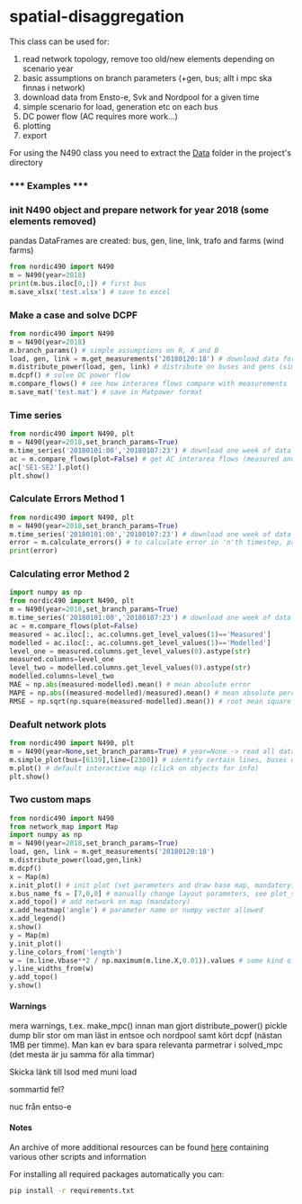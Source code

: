 # spatial-disaggregation

This class can be used for:
1) read network topology, remove too old/new elements depending on scenario year
2) basic assumptions on branch parameters (+gen, bus; allt i mpc ska finnas i network)
3) download data from Ensto-e, Svk and Nordpool for a given time
4) simple scenario for load, generation etc on each bus
5) DC power flow (AC requires more work...)
6) plotting
7) export

For using the N490 class you need to extract the [Data](https://kth.box.com/s/9dsamj32fh490df38qx6temd8agwd6hm) folder in the project's directory

### *** Examples ***

### init N490 object and prepare network for year 2018 (some elements removed)
pandas DataFrames are created: bus, gen, line, link, trafo and farms (wind farms)
```python
from nordic490 import N490
m = N490(year=2018) 
print(m.bus.iloc[0,:]) # first bus
m.save_xlsx('test.xlsx') # save to excel 
```

### Make a case and solve DCPF
```python
from nordic490 import N490
m = N490(year=2018)
m.branch_params() # simple assumptions on R, X and B
load, gen, link = m.get_measurements('20180120:18') # download data for a certain hour
m.distribute_power(load, gen, link) # distribute on buses and gens (simple method)
m.dcpf() # solve DC power flow
m.compare_flows() # see how interarea flows compare with measurements
m.save_mat('test.mat') # save in Matpower format
```

### Time series
```python
from nordic490 import N490, plt
m = N490(year=2018,set_branch_params=True)
m.time_series('20180101:00','20180107:23') # download one week of data + DCPF for each hour
ac = m.compare_flows(plot=False) # get AC interarea flows (measured and simulated)
ac['SE1-SE2'].plot()
plt.show()
```
### Calculate Errors Method 1
```python
from nordic490 import N490, plt
m = N490(year=2018,set_branch_params=True)
m.time_series('20180101:00','20180107:23') # download one week of data + DCPF for each hour
error = m.calculate_errors() # to calculate error in 'n'th timestep, pass n as argument  
print(error)
```

### Calculating error Method 2
```python
import numpy as np
from nordic490 import N490, plt
m = N490(year=2018,set_branch_params=True)
m.time_series('20180101:00','20180107:23') # download one week of data + DCPF for each hour
ac = m.compare_flows(plot=False)
measured = ac.iloc[:, ac.columns.get_level_values(1)=='Measured']
modelled = ac.iloc[:, ac.columns.get_level_values(1)=='Modelled']
level_one = measured.columns.get_level_values(0).astype(str)
measured.columns=level_one
level_two = modelled.columns.get_level_values(0).astype(str)
modelled.columns=level_two
MAE = np.abs(measured-modelled).mean() # mean absolute error
MAPE = np.abs((measured-modelled)/measured).mean() # mean absolute percentage error
RMSE = np.sqrt(np.square(measured-modelled).mean()) # root mean square error
```
### Deafult network plots
```python
from nordic490 import N490, plt
m = N490(year=None,set_branch_params=True) # year=None -> read all data (also uc and dismantled)
m.simple_plot(bus=[6139],line=[2300]) # identify certain lines, buses or links
m.plot() # default interactive map (click on objects for info)
plt.show()
```
### Two custom maps
```python
from nordic490 import N490
from network_map import Map
import numpy as np
m = N490(year=2018,set_branch_params=True)
load, gen, link = m.get_measurements('20180120:18')
m.distribute_power(load,gen,link)
m.dcpf()
x = Map(m)
x.init_plot() # init plot (set parameters and draw base map, mandatory)
x.bus_name_fs = [7,0,0] # manually change layout parameters, see plot_settings() and set_map_properties()
x.add_topo() # add network on map (mandatory)
x.add_heatmap('angle') # parameter name or numpy vector allowed
x.add_legend()
x.show()
y = Map(m)
y.init_plot()
y.line_colors_from('length')
w = (m.line.Vbase**2 / np.maximum(m.line.X,0.01)).values # some kind of calculation
y.line_widths_from(w)
y.add_topo()
y.show()   
``` 

#### Warnings

mera warnings, t.ex. make_mpc() innan man gjort distribute_power()
pickle dump blir stor om man läst in entsoe och nordpool samt kört dcpf (nästan 1MB per timme). Man kan ev bara spara
relevanta parmetrar i solved_mpc (det mesta är ju samma för alla timmar)

Skicka länk till lsod med muni load   

sommartid fel?

nuc från entso-e 

#### Notes
An archive of more additional resources can be found [here](https://kth.box.com/s/ujly5s15dd5xkhdxk59r04ulks6mokrr) containing various other scripts and information  

For installing all required packages automatically you can:

```bash
pip install -r requirements.txt
```
